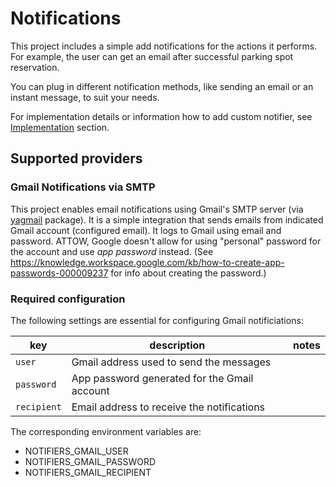 # Notifications

This project includes a simple add notifications for the actions it performs.
For example, the user can get an email after successful parking spot reservation.

You can plug in different notification methods, like sending an email or an instant message, to suit your needs.

For implementation details or information how to add custom notifier, see [Implementation](#implementation) section.

## Supported providers

### Gmail Notifications via SMTP

This project enables email notifications using Gmail's SMTP server (via [yagmail](https://pypi.org/project/yagmail/)
package).
It is a simple integration that sends emails from indicated Gmail account (configured email).
It logs to Gmail using email and password.
ATTOW, Google doesn't allow for using "personal" password for the account and use _app password_ instead.
(See <https://knowledge.workspace.google.com/kb/how-to-create-app-passwords-000009237> for info about creating the
password.)

### Required configuration

The following settings are essential for configuring Gmail notificiations:

| key         | description                                  | notes |
|-------------|----------------------------------------------|-------|
| `user`      | Gmail address used to send the messages      |       |
| `password`  | App password generated for the Gmail account |       |
| `recipient` | Email address to receive the notifications   |       |

The corresponding environment variables are:

- NOTIFIERS_GMAIL_USER
- NOTIFIERS_GMAIL_PASSWORD
- NOTIFIERS_GMAIL_RECIPIENT 